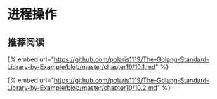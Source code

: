 # 进程操作

## 推荐阅读

{% embed url="https://github.com/polaris1119/The-Golang-Standard-Library-by-Example/blob/master/chapter10/10.1.md" %}

{% embed url="https://github.com/polaris1119/The-Golang-Standard-Library-by-Example/blob/master/chapter10/10.2.md" %}



